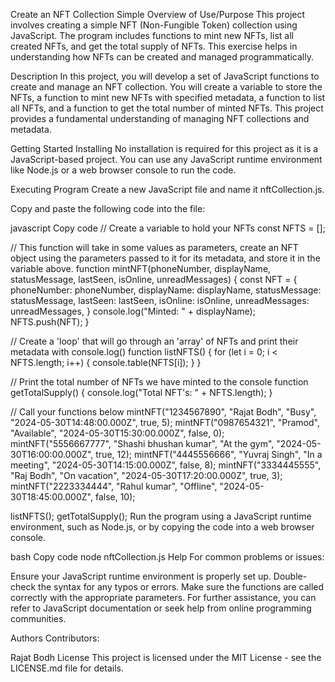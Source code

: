 Create an NFT Collection
Simple Overview of Use/Purpose
This project involves creating a simple NFT (Non-Fungible Token) collection using JavaScript. The program includes functions to mint new NFTs, list all created NFTs, and get the total supply of NFTs. This exercise helps in understanding how NFTs can be created and managed programmatically.

Description
In this project, you will develop a set of JavaScript functions to create and manage an NFT collection. You will create a variable to store the NFTs, a function to mint new NFTs with specified metadata, a function to list all NFTs, and a function to get the total number of minted NFTs. This project provides a fundamental understanding of managing NFT collections and metadata.

Getting Started
Installing
No installation is required for this project as it is a JavaScript-based project. You can use any JavaScript runtime environment like Node.js or a web browser console to run the code.

Executing Program
Create a new JavaScript file and name it nftCollection.js.

Copy and paste the following code into the file:

javascript
Copy code
// Create a variable to hold your NFTs
const NFTS = [];

// This function will take in some values as parameters, create an NFT object using the parameters passed to it for its metadata, and store it in the variable above.
function mintNFT(phoneNumber, displayName, statusMessage, lastSeen, isOnline, unreadMessages) {
    const NFT = {
        phoneNumber: phoneNumber,
        displayName: displayName,
        statusMessage: statusMessage,
        lastSeen: lastSeen,
        isOnline: isOnline,
        unreadMessages: unreadMessages,
    }
    console.log("Minted: " + displayName);
    NFTS.push(NFT);
}

// Create a 'loop' that will go through an 'array' of NFTs and print their metadata with console.log()
function listNFTS() {
    for (let i = 0; i < NFTS.length; i++) {
        console.table(NFTS[i]);
    }
}

// Print the total number of NFTs we have minted to the console
function getTotalSupply() {
    console.log("Total NFT's: " + NFTS.length);
}

// Call your functions below
mintNFT("1234567890", "Rajat Bodh", "Busy", "2024-05-30T14:48:00.000Z", true, 5);
mintNFT("0987654321", "Pramod", "Available", "2024-05-30T15:30:00.000Z", false, 0);
mintNFT("5556667777", "Shashi bhushan kumar", "At the gym", "2024-05-30T16:00:00.000Z", true, 12);
mintNFT("4445556666", "Yuvraj Singh", "In a meeting", "2024-05-30T14:15:00.000Z", false, 8);
mintNFT("3334445555", "Raj Bodh", "On vacation", "2024-05-30T17:20:00.000Z", true, 3);
mintNFT("2223334444", "Rahul kumar", "Offline", "2024-05-30T18:45:00.000Z", false, 10);

listNFTS();
getTotalSupply();
Run the program using a JavaScript runtime environment, such as Node.js, or by copying the code into a web browser console.

bash
Copy code
node nftCollection.js
Help
For common problems or issues:

Ensure your JavaScript runtime environment is properly set up.
Double-check the syntax for any typos or errors.
Make sure the functions are called correctly with the appropriate parameters.
For further assistance, you can refer to JavaScript documentation or seek help from online programming communities.

Authors
Contributors:

Rajat Bodh 
License
This project is licensed under the MIT License - see the LICENSE.md file for details.
